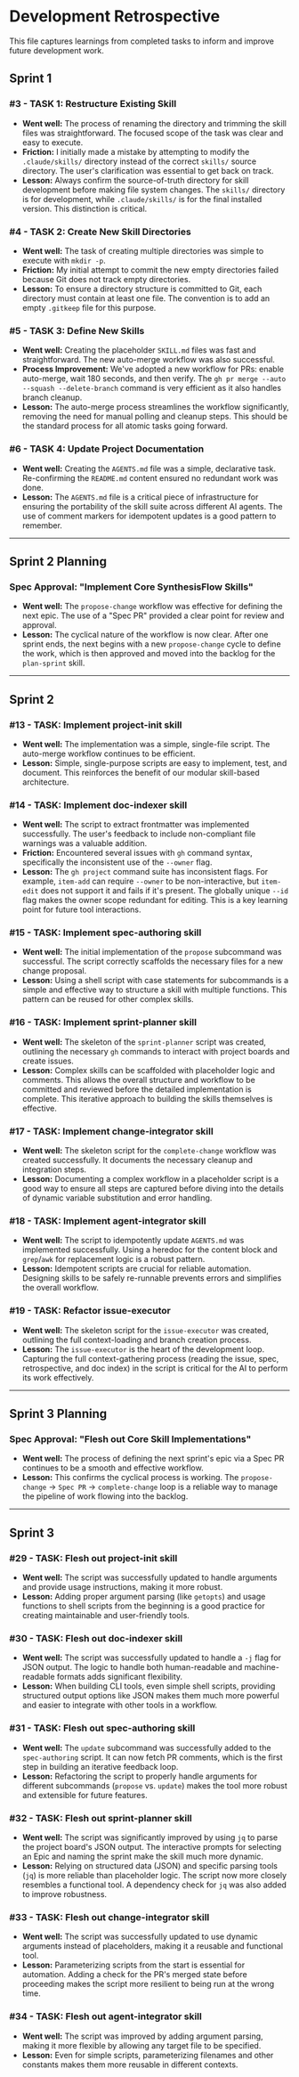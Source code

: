 # Development Retrospective

This file captures learnings from completed tasks to inform and improve future development work.

## Sprint 1

### #3 - TASK 1: Restructure Existing Skill

- **Went well:** The process of renaming the directory and trimming the skill files was straightforward. The focused scope of the task was clear and easy to execute.
- **Friction:** I initially made a mistake by attempting to modify the `.claude/skills/` directory instead of the correct `skills/` source directory. The user's clarification was essential to get back on track.
- **Lesson:** Always confirm the source-of-truth directory for skill development before making file system changes. The `skills/` directory is for development, while `.claude/skills/` is for the final installed version. This distinction is critical.

### #4 - TASK 2: Create New Skill Directories

- **Went well:** The task of creating multiple directories was simple to execute with `mkdir -p`.
- **Friction:** My initial attempt to commit the new empty directories failed because Git does not track empty directories.
- **Lesson:** To ensure a directory structure is committed to Git, each directory must contain at least one file. The convention is to add an empty `.gitkeep` file for this purpose.

### #5 - TASK 3: Define New Skills

- **Went well:** Creating the placeholder `SKILL.md` files was fast and straightforward. The new auto-merge workflow was also successful.
- **Process Improvement:** We've adopted a new workflow for PRs: enable auto-merge, wait 180 seconds, and then verify. The `gh pr merge --auto --squash --delete-branch` command is very efficient as it also handles branch cleanup.
- **Lesson:** The auto-merge process streamlines the workflow significantly, removing the need for manual polling and cleanup steps. This should be the standard process for all atomic tasks going forward.

### #6 - TASK 4: Update Project Documentation

- **Went well:** Creating the `AGENTS.md` file was a simple, declarative task. Re-confirming the `README.md` content ensured no redundant work was done.
- **Lesson:** The `AGENTS.md` file is a critical piece of infrastructure for ensuring the portability of the skill suite across different AI agents. The use of comment markers for idempotent updates is a good pattern to remember.

---
## Sprint 2 Planning

### Spec Approval: "Implement Core SynthesisFlow Skills"

- **Went well:** The `propose-change` workflow was effective for defining the next epic. The use of a "Spec PR" provided a clear point for review and approval.
- **Lesson:** The cyclical nature of the workflow is now clear. After one sprint ends, the next begins with a new `propose-change` cycle to define the work, which is then approved and moved into the backlog for the `plan-sprint` skill.

---
## Sprint 2

### #13 - TASK: Implement project-init skill

- **Went well:** The implementation was a simple, single-file script. The auto-merge workflow continues to be efficient.
- **Lesson:** Simple, single-purpose scripts are easy to implement, test, and document. This reinforces the benefit of our modular skill-based architecture.

### #14 - TASK: Implement doc-indexer skill

- **Went well:** The script to extract frontmatter was implemented successfully. The user's feedback to include non-compliant file warnings was a valuable addition.
- **Friction:** Encountered several issues with `gh` command syntax, specifically the inconsistent use of the `--owner` flag.
- **Lesson:** The `gh project` command suite has inconsistent flags. For example, `item-add` can require `--owner` to be non-interactive, but `item-edit` does not support it and fails if it's present. The globally unique `--id` flag makes the owner scope redundant for editing. This is a key learning point for future tool interactions.

### #15 - TASK: Implement spec-authoring skill

- **Went well:** The initial implementation of the `propose` subcommand was successful. The script correctly scaffolds the necessary files for a new change proposal.
- **Lesson:** Using a shell script with case statements for subcommands is a simple and effective way to structure a skill with multiple functions. This pattern can be reused for other complex skills.

### #16 - TASK: Implement sprint-planner skill

- **Went well:** The skeleton of the `sprint-planner` script was created, outlining the necessary `gh` commands to interact with project boards and create issues.
- **Lesson:** Complex skills can be scaffolded with placeholder logic and comments. This allows the overall structure and workflow to be committed and reviewed before the detailed implementation is complete. This iterative approach to building the skills themselves is effective.

### #17 - TASK: Implement change-integrator skill

- **Went well:** The skeleton script for the `complete-change` workflow was created successfully. It documents the necessary cleanup and integration steps.
- **Lesson:** Documenting a complex workflow in a placeholder script is a good way to ensure all steps are captured before diving into the details of dynamic variable substitution and error handling.

### #18 - TASK: Implement agent-integrator skill

- **Went well:** The script to idempotently update `AGENTS.md` was implemented successfully. Using a heredoc for the content block and `grep`/`awk` for replacement logic is a robust pattern.
- **Lesson:** Idempotent scripts are crucial for reliable automation. Designing skills to be safely re-runnable prevents errors and simplifies the overall workflow.

### #19 - TASK: Refactor issue-executor

- **Went well:** The skeleton script for the `issue-executor` was created, outlining the full context-loading and branch creation process.
- **Lesson:** The `issue-executor` is the heart of the development loop. Capturing the full context-gathering process (reading the issue, spec, retrospective, and doc index) in the script is critical for the AI to perform its work effectively.

---
## Sprint 3 Planning

### Spec Approval: "Flesh out Core Skill Implementations"

- **Went well:** The process of defining the next sprint's epic via a Spec PR continues to be a smooth and effective workflow.
- **Lesson:** This confirms the cyclical process is working. The `propose-change` -> `Spec PR` -> `complete-change` loop is a reliable way to manage the pipeline of work flowing into the backlog.

---
## Sprint 3

### #29 - TASK: Flesh out project-init skill

- **Went well:** The script was successfully updated to handle arguments and provide usage instructions, making it more robust.
- **Lesson:** Adding proper argument parsing (like `getopts`) and usage functions to shell scripts from the beginning is a good practice for creating maintainable and user-friendly tools.

### #30 - TASK: Flesh out doc-indexer skill

- **Went well:** The script was successfully updated to handle a `-j` flag for JSON output. The logic to handle both human-readable and machine-readable formats adds significant flexibility.
- **Lesson:** When building CLI tools, even simple shell scripts, providing structured output options like JSON makes them much more powerful and easier to integrate with other tools in a workflow.

### #31 - TASK: Flesh out spec-authoring skill

- **Went well:** The `update` subcommand was successfully added to the `spec-authoring` script. It can now fetch PR comments, which is the first step in building an iterative feedback loop.
- **Lesson:** Refactoring the script to properly handle arguments for different subcommands (`propose` vs. `update`) makes the tool more robust and extensible for future features.

### #32 - TASK: Flesh out sprint-planner skill

- **Went well:** The script was significantly improved by using `jq` to parse the project board's JSON output. The interactive prompts for selecting an Epic and naming the sprint make the skill much more dynamic.
- **Lesson:** Relying on structured data (JSON) and specific parsing tools (`jq`) is more reliable than placeholder logic. The script now more closely resembles a functional tool. A dependency check for `jq` was also added to improve robustness.

### #33 - TASK: Flesh out change-integrator skill

- **Went well:** The script was successfully updated to use dynamic arguments instead of placeholders, making it a reusable and functional tool.
- **Lesson:** Parameterizing scripts from the start is essential for automation. Adding a check for the PR's merged state before proceeding makes the script more resilient to being run at the wrong time.

### #34 - TASK: Flesh out agent-integrator skill

- **Went well:** The script was improved by adding argument parsing, making it more flexible by allowing any target file to be specified.
- **Lesson:** Even for simple scripts, parameterizing filenames and other constants makes them more reusable in different contexts.
